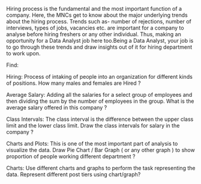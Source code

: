 Hiring process is the fundamental and the most important function of a company. Here, the MNCs get to know about the major underlying trends about the hiring process. Trends such as- number of rejections, number of interviews, types of jobs, vacancies etc. are important for a company to analyse before hiring freshers or any other individual. Thus, making an opportunity for a Data Analyst job here too.Being a Data Analyst, your job is to go through these trends and draw insights out of it for hiring department to work upon.

Find: 

Hiring: Process of intaking of people into an organization for different kinds of positions.
 How many males and females are Hired ?

Average Salary: Adding all the salaries for a select group of employees and then dividing the sum by the number of employees in the group.
 What is the average salary offered in this company ?

Class Intervals: The class interval is the difference between the upper class limit and the lower class limit.
 Draw the class intervals for salary in the company ?
 
Charts and Plots: This is one of the most important part of analysis to visualize the data.
 Draw Pie Chart / Bar Graph ( or any other graph ) to show proportion of people working different department ?
 
Charts: Use different charts and graphs to perform the task representing the data.
 Represent different post tiers using chart/graph?

